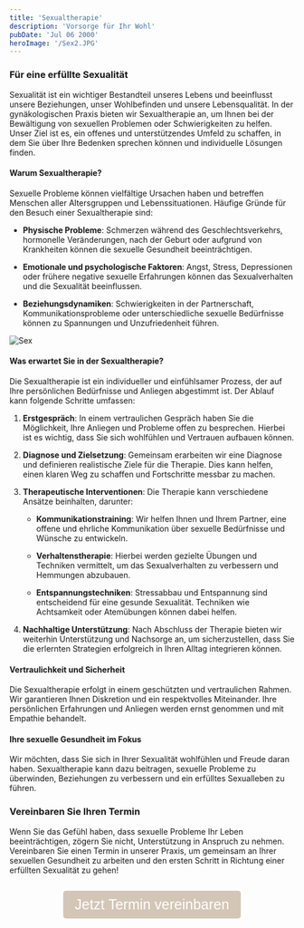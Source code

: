 ```yaml
---
title: 'Sexualtherapie'
description: 'Vorsorge für Ihr Wohl'
pubDate: 'Jul 06 2000'
heroImage: '/Sex2.JPG'
---
```

### Für eine erfüllte Sexualität

Sexualität ist ein wichtiger Bestandteil unseres Lebens und beeinflusst unsere Beziehungen, unser Wohlbefinden und unsere Lebensqualität. In der gynäkologischen Praxis bieten wir Sexualtherapie an, um Ihnen bei der Bewältigung von sexuellen Problemen oder Schwierigkeiten zu helfen. Unser Ziel ist es, ein offenes und unterstützendes Umfeld zu schaffen, in dem Sie über Ihre Bedenken sprechen können und individuelle Lösungen finden.

#### Warum Sexualtherapie?

Sexuelle Probleme können vielfältige Ursachen haben und betreffen Menschen aller Altersgruppen und Lebenssituationen. Häufige Gründe für den Besuch einer Sexualtherapie sind:

- **Physische Probleme**: Schmerzen während des Geschlechtsverkehrs, hormonelle Veränderungen, nach der Geburt oder aufgrund von Krankheiten können die sexuelle Gesundheit beeinträchtigen.

- **Emotionale und psychologische Faktoren**: Angst, Stress, Depressionen oder frühere negative sexuelle Erfahrungen können das Sexualverhalten und die Sexualität beeinflussen.

- **Beziehungsdynamiken**: Schwierigkeiten in der Partnerschaft, Kommunikationsprobleme oder unterschiedliche sexuelle Bedürfnisse können zu Spannungen und Unzufriedenheit führen.

![Sex](/Sex3.jpg)

#### Was erwartet Sie in der Sexualtherapie?

Die Sexualtherapie ist ein individueller und einfühlsamer Prozess, der auf Ihre persönlichen Bedürfnisse und Anliegen abgestimmt ist. Der Ablauf kann folgende Schritte umfassen:

1. **Erstgespräch**: In einem vertraulichen Gespräch haben Sie die Möglichkeit, Ihre Anliegen und Probleme offen zu besprechen. Hierbei ist es wichtig, dass Sie sich wohlfühlen und Vertrauen aufbauen können.

2. **Diagnose und Zielsetzung**: Gemeinsam erarbeiten wir eine Diagnose und definieren realistische Ziele für die Therapie. Dies kann helfen, einen klaren Weg zu schaffen und Fortschritte messbar zu machen.

3. **Therapeutische Interventionen**: Die Therapie kann verschiedene Ansätze beinhalten, darunter:

   - **Kommunikationstraining**: Wir helfen Ihnen und Ihrem Partner, eine offene und ehrliche Kommunikation über sexuelle Bedürfnisse und Wünsche zu entwickeln.

   - **Verhaltenstherapie**: Hierbei werden gezielte Übungen und Techniken vermittelt, um das Sexualverhalten zu verbessern und Hemmungen abzubauen.

   - **Entspannungstechniken**: Stressabbau und Entspannung sind entscheidend für eine gesunde Sexualität. Techniken wie Achtsamkeit oder Atemübungen können dabei helfen.

4. **Nachhaltige Unterstützung**: Nach Abschluss der Therapie bieten wir weiterhin Unterstützung und Nachsorge an, um sicherzustellen, dass Sie die erlernten Strategien erfolgreich in Ihren Alltag integrieren können.

#### Vertraulichkeit und Sicherheit

Die Sexualtherapie erfolgt in einem geschützten und vertraulichen Rahmen. Wir garantieren Ihnen Diskretion und ein respektvolles Miteinander. Ihre persönlichen Erfahrungen und Anliegen werden ernst genommen und mit Empathie behandelt.

#### Ihre sexuelle Gesundheit im Fokus

Wir möchten, dass Sie sich in Ihrer Sexualität wohlfühlen und Freude daran haben. Sexualtherapie kann dazu beitragen, sexuelle Probleme zu überwinden, Beziehungen zu verbessern und ein erfülltes Sexualleben zu führen. 

### Vereinbaren Sie Ihren Termin

Wenn Sie das Gefühl haben, dass sexuelle Probleme Ihr Leben beeinträchtigen, zögern Sie nicht, Unterstützung in Anspruch zu nehmen. Vereinbaren Sie einen Termin in unserer Praxis, um gemeinsam an Ihrer sexuellen Gesundheit zu arbeiten und den ersten Schritt in Richtung einer erfüllten Sexualität zu gehen!

<div style="display: flex; justify-content: center; align-items: center; flex-direction: column">
  <p>
    <a href="/termine">
      <button style="font-size: 25px; padding: 10px 20px; background-color: #d3c6b7; color: white; border: none; border-radius: 5px; cursor: pointer;">
        Jetzt Termin vereinbaren
      </button>
    </a>
  </p>
</div>
